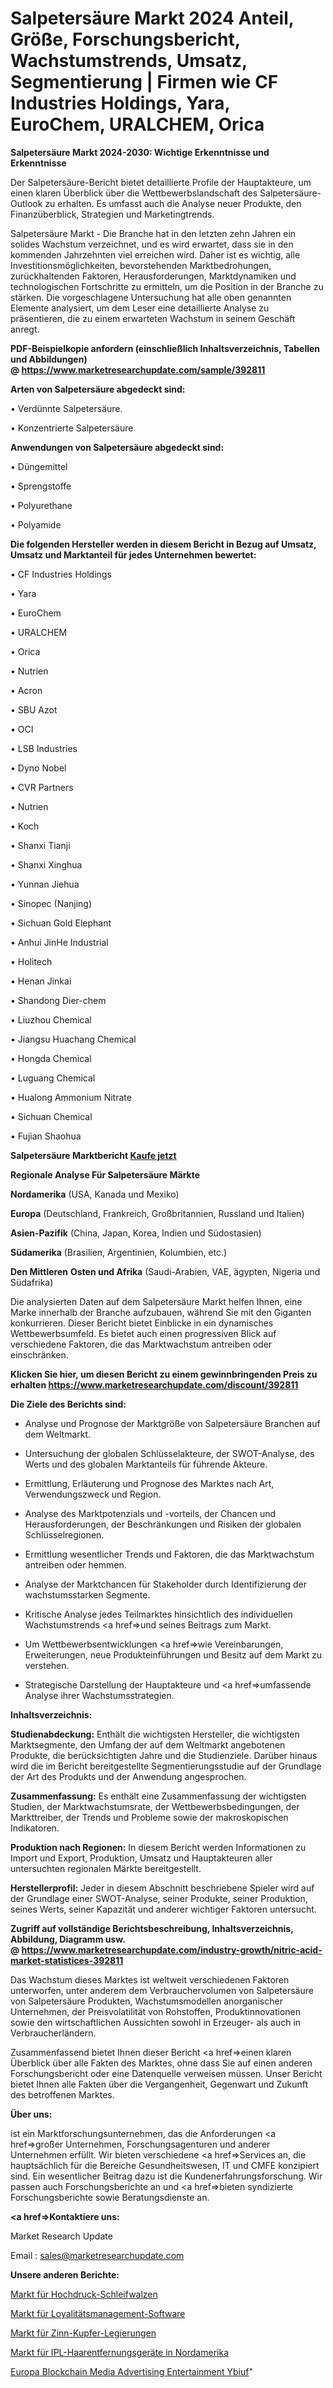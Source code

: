 # Salpetersäure Markt 2024 Anteil, Größe, Forschungsbericht, Wachstumstrends, Umsatz, Segmentierung | Firmen wie CF Industries Holdings, Yara, EuroChem, URALCHEM, Orica

<strong>Salpetersäure Markt 2024-2030: Wichtige Erkenntnisse und Erkenntnisse</strong>

Der Salpetersäure-Bericht bietet detaillierte Profile der Hauptakteure, um einen klaren Überblick über die Wettbewerbslandschaft des Salpetersäure-Outlook zu erhalten. Es umfasst auch die Analyse neuer Produkte, den Finanzüberblick, Strategien und Marketingtrends.

Salpetersäure Markt - Die Branche hat in den letzten zehn Jahren ein solides Wachstum verzeichnet, und es wird erwartet, dass sie in den kommenden Jahrzehnten viel erreichen wird. Daher ist es wichtig, alle Investitionsmöglichkeiten, bevorstehenden Marktbedrohungen, zurückhaltenden Faktoren, Herausforderungen, Marktdynamiken und technologischen Fortschritte zu ermitteln, um die Position in der Branche zu stärken. Die vorgeschlagene Untersuchung hat alle oben genannten Elemente analysiert, um dem Leser eine detaillierte Analyse zu präsentieren, die zu einem erwarteten Wachstum in seinem Geschäft anregt.

<strong><b>PDF-Beispielkopie anfordern (einschließlich Inhaltsverzeichnis, Tabellen und Abbildungen) @ </b></strong><strong><a href=https://www.marketresearchupdate.com/sample/392811><strong>https://www.marketresearchupdate.com/sample/392811</u></a></strong></strong>

<strong>Arten von Salpetersäure abgedeckt sind:</strong>

• Verdünnte Salpetersäure.

• Konzentrierte Salpetersäure

<strong>Anwendungen von Salpetersäure abgedeckt sind:</strong>

• Düngemittel

• Sprengstoffe

• Polyurethane

• Polyamide

<strong>Die folgenden Hersteller werden in diesem Bericht in Bezug auf Umsatz, Umsatz und Marktanteil für jedes Unternehmen bewertet:</strong>

• CF Industries Holdings

• Yara

• EuroChem

• URALCHEM

• Orica

• Nutrien

• Acron

• SBU Azot

• OCI

• LSB Industries

• Dyno Nobel

• CVR Partners

• Nutrien

• Koch

• Shanxi Tianji

• Shanxi Xinghua

• Yunnan Jiehua

• Sinopec (Nanjing)

• Sichuan Gold Elephant

• Anhui JinHe Industrial

• Holitech

• Henan Jinkai

• Shandong Dier-chem

• Liuzhou Chemical

• Jiangsu Huachang Chemical

• Hongda Chemical

• Luguang Chemical

• Hualong Ammonium Nitrate

• Sichuan Chemical

• Fujian Shaohua

<strong>Salpetersäure Marktbericht <a href=https://www.marketresearchupdate.com/buynow/392811>Kaufe jetzt</a></strong>

<strong>Regionale Analyse Für Salpetersäure Märkte</strong>

<strong>Nordamerika</strong> (USA, Kanada und Mexiko)

<strong>Europa</strong> (Deutschland, Frankreich, Großbritannien, Russland und Italien)

<strong>Asien-Pazifik</strong> (China, Japan, Korea, Indien und Südostasien)

<strong>Südamerika</strong> (Brasilien, Argentinien, Kolumbien, etc.)

<strong>Den Mittleren</strong> <strong>Osten und Afrika</strong> (Saudi-Arabien, VAE, ägypten, Nigeria und Südafrika)

Die analysierten Daten auf dem Salpetersäure Markt helfen Ihnen, eine Marke innerhalb der Branche aufzubauen, während Sie mit den Giganten konkurrieren. Dieser Bericht bietet Einblicke in ein dynamisches Wettbewerbsumfeld. Es bietet auch einen progressiven Blick auf verschiedene Faktoren, die das Marktwachstum antreiben oder einschränken.

<strong>Klicken Sie hier, um diesen Bericht zu einem gewinnbringenden Preis zu erhalten
</strong><strong><a href=https://www.marketresearchupdate.com/discount/392811>https://www.marketresearchupdate.com/discount/392811</b></u></strong></a>

<strong>Die Ziele des Berichts sind:</strong>

- Analyse und Prognose der Marktgröße von Salpetersäure Branchen auf dem Weltmarkt.

- Untersuchung der globalen Schlüsselakteure, der SWOT-Analyse, des Werts und des globalen Marktanteils für führende Akteure.

- Ermittlung, Erläuterung und Prognose des Marktes nach Art, Verwendungszweck und Region.

- Analyse des Marktpotenzials und -vorteils, der Chancen und Herausforderungen, der Beschränkungen und Risiken der globalen Schlüsselregionen.

- Ermittlung wesentlicher Trends und Faktoren, die das Marktwachstum antreiben oder hemmen.

- Analyse der Marktchancen für Stakeholder durch Identifizierung der wachstumsstarken Segmente.

- Kritische Analyse jedes Teilmarktes hinsichtlich des individuellen Wachstumstrends <a href=>und</a> seines Beitrags zum Markt.

- Um Wettbewerbsentwicklungen <a href=>wie</a> Vereinbarungen, Erweiterungen, neue Produkteinführungen und Besitz auf dem Markt zu verstehen.

- Strategische Darstellung der Hauptakteure und <a href=>umfas</a>sende Analyse ihrer Wachstumsstrategien.

<strong>Inhaltsverzeichnis:</strong>

<strong>Studienabdeckung:</strong> Enthält die wichtigsten Hersteller, die wichtigsten Marktsegmente, den Umfang der auf dem Weltmarkt angebotenen Produkte, die berücksichtigten Jahre und die Studienziele. Darüber hinaus wird die im Bericht bereitgestellte Segmentierungsstudie auf der Grundlage der Art des Produkts und der Anwendung angesprochen.

<strong>Zusammenfassung:</strong> Es enthält eine Zusammenfassung der wichtigsten Studien, der Marktwachstumsrate, der Wettbewerbsbedingungen, der Markttreiber, der Trends und Probleme sowie der makroskopischen Indikatoren.

<strong>Produktion nach Regionen:</strong> In diesem Bericht werden Informationen zu Import und Export, Produktion, Umsatz und Hauptakteuren aller untersuchten regionalen Märkte bereitgestellt.

<strong>Herstellerprofil:</strong> Jeder in diesem Abschnitt beschriebene Spieler wird auf der Grundlage einer SWOT-Analyse, seiner Produkte, seiner Produktion, seines Werts, seiner Kapazität und anderer wichtiger Faktoren untersucht.

<strong><b>Zugriff auf vollständige Berichtsbeschreibung, Inhaltsverzeichnis, Abbildung, Diagramm usw. @ </b></strong><strong><a href=https://www.marketresearchupdate.com/industry-growth/nitric-acid-market-statistices-392811>https://www.marketresearchupdate.com/industry-growth/nitric-acid-market-statistices-392811</a></strong>

Das Wachstum dieses Marktes ist weltweit verschiedenen Faktoren unterworfen, unter anderem dem Verbrauchervolumen von Salpetersäure von Salpetersäure Produkten, Wachstumsmodellen anorganischer Unternehmen, der Preisvolatilität von Rohstoffen, Produktinnovationen sowie den wirtschaftlichen Aussichten sowohl in Erzeuger- als auch in Verbraucherländern.

Zusammenfassend bietet Ihnen dieser Bericht <a href=>einen</a> klaren Überblick über alle Fakten des Marktes, ohne dass Sie auf einen anderen Forschungsbericht oder eine Datenquelle verweisen müssen. Unser Bericht bietet Ihnen alle Fakten über die Vergangenheit, Gegenwart und Zukunft des betroffenen Marktes.

<strong>Über uns:</strong>

 ist ein Marktforschungsunternehmen, das die Anforderungen <a href=>großer</a> Unternehmen, Forschungsagenturen und anderer Unternehmen erfüllt. Wir bieten verschiedene <a href=>Services</a> an, die hauptsächlich für die Bereiche Gesundheitswesen, IT und CMFE konzipiert sind. Ein wesentlicher Beitrag dazu ist die Kundenerfahrungsforschung. Wir passen auch Forschungsberichte an und <a href=>bieten</a> syndizierte Forschungsberichte sowie Beratungsdienste an.

<strong><a href=>Kontaktiere uns:</a></strong>

Market Research Update

Email : sales@marketresearchupdate.com

<strong>Unsere anderen Berichte:</strong>

<a href=https://www.linkedin.com/pulse/high-pressure-grinding-roller-market-future>Markt für Hochdruck-Schleifwalzen</a>

<a href=https://www.linkedin.com/pulse/loyalty-management-software-market-outlooks>Markt für Loyalitätsmanagement-Software</a>

<a href=https://www.linkedin.com/pulse/tin-copper-alloy-market-size-emerging-trends>Markt für Zinn-Kupfer-Legierungen</a>

<a href=https://www.linkedin.com/pulse/north-america-ipl-hair-removal-devices-market-2023-booming>Markt für IPL-Haarentfernungsgeräte in Nordamerika</a>

<a href=https://www.linkedin.com/pulse/europe-blockchain-media-advertising-entertainment-ybiuf/>Europa Blockchain Media Advertising Entertainment Ybiuf</a>"
